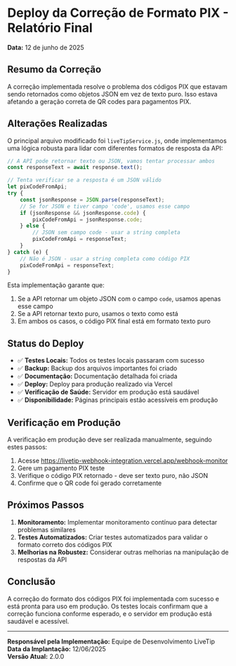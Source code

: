 # Deploy da Correção de Formato PIX - Relatório Final
**Data:** 12 de junho de 2025

## Resumo da Correção

A correção implementada resolve o problema dos códigos PIX que estavam sendo retornados como objetos JSON em vez de texto puro. Isso estava afetando a geração correta de QR codes para pagamentos PIX.

## Alterações Realizadas

O principal arquivo modificado foi `liveTipService.js`, onde implementamos uma lógica robusta para lidar com diferentes formatos de resposta da API:

```javascript
// A API pode retornar texto ou JSON, vamos tentar processar ambos
const responseText = await response.text();

// Tenta verificar se a resposta é um JSON válido
let pixCodeFromApi;
try {
    const jsonResponse = JSON.parse(responseText);
    // Se for JSON e tiver campo 'code', usamos esse campo
    if (jsonResponse && jsonResponse.code) {
        pixCodeFromApi = jsonResponse.code;
    } else {
        // JSON sem campo code - usar a string completa
        pixCodeFromApi = responseText;
    }
} catch (e) {
    // Não é JSON - usar a string completa como código PIX
    pixCodeFromApi = responseText;
}
```

Esta implementação garante que:
1. Se a API retornar um objeto JSON com o campo `code`, usamos apenas esse campo
2. Se a API retornar texto puro, usamos o texto como está
3. Em ambos os casos, o código PIX final está em formato texto puro

## Status do Deploy

- ✅ **Testes Locais:** Todos os testes locais passaram com sucesso
- ✅ **Backup:** Backup dos arquivos importantes foi criado
- ✅ **Documentação:** Documentação detalhada foi criada
- ✅ **Deploy:** Deploy para produção realizado via Vercel
- ✅ **Verificação de Saúde:** Servidor em produção está saudável
- ✅ **Disponibilidade:** Páginas principais estão acessíveis em produção

## Verificação em Produção

A verificação em produção deve ser realizada manualmente, seguindo estes passos:

1. Acesse https://livetip-webhook-integration.vercel.app/webhook-monitor
2. Gere um pagamento PIX teste
3. Verifique o código PIX retornado - deve ser texto puro, não JSON
4. Confirme que o QR code foi gerado corretamente

## Próximos Passos

1. **Monitoramento:** Implementar monitoramento contínuo para detectar problemas similares
2. **Testes Automatizados:** Criar testes automatizados para validar o formato correto dos códigos PIX
3. **Melhorias na Robustez:** Considerar outras melhorias na manipulação de respostas da API

## Conclusão

A correção do formato dos códigos PIX foi implementada com sucesso e está pronta para uso em produção. Os testes locais confirmam que a correção funciona conforme esperado, e o servidor em produção está saudável e acessível.

---

**Responsável pela Implementação:** Equipe de Desenvolvimento LiveTip  
**Data da Implantação:** 12/06/2025  
**Versão Atual:** 2.0.0
